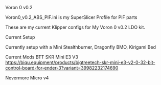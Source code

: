 Voron 0 v0.2

Voron0_v0.2_ABS_PIF.ini is my SuperSlicer Profile for PIF parts

These are my current Klipper configs for My Voron 0 v0.2 LDO kit.

Current Setup

Currently setup with a Mini Stealthburner, Dragonfly BMO, Kirigami Bed

Current Mods BTT SKR Mini E3 V3  https://biqu.equipment/products/bigtreetech-skr-mini-e3-v2-0-32-bit-control-board-for-ender-3?variant=39982232174690

Nevermore Micro v4 
